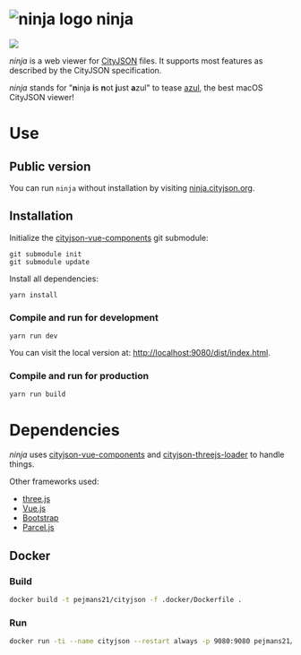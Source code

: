 # ![ninja logo](logo_small.png) ninja

![](images/screenshot-3dbag.png)

*ninja* is a web viewer for [CityJSON](http://www.cityjson.org) files. It supports most features as described by the CityJSON specification.

*ninja* stands for "**n**inja **i**s **n**ot **j**ust **a**zul" to tease [azul](https://github.com/tudelft3d/azul), the best macOS CityJSON viewer!

# Use

## Public version

You can run `ninja` without installation by visiting [ninja.cityjson.org](https://ninja.cityjson.org).

## Installation

Initialize the [cityjson-vue-components](https://github.com/cityjson/cityjson-vue-components) git submodule:
```
git submodule init
git submodule update
```

Install all dependencies:

```
yarn install
```

### Compile and run for development

```
yarn run dev
```

You can visit the local version at: [http://localhost:9080/dist/index.html](http://localhost:9080/dist/index.html).

### Compile and run for production

```
yarn run build
```

# Dependencies

*ninja* uses [cityjson-vue-components](https://github.com/cityjson/cityjson-vue-components) and [cityjson-threejs-loader](https://github.com/cityjson/cityjson-threejs-loader) to handle things.

Other frameworks used:
- [three.js](https://threejs.org/)
- [Vue.js](https://vuejs.org/)
- [Bootstrap](https://getbootstrap.com/)
- [Parcel.js](https://parceljs.org/)

## Docker

### Build

```bash
docker build -t pejmans21/cityjson -f .docker/Dockerfile .
```

### Run

```bash
docker run -ti --name cityjson --restart always -p 9080:9080 pejmans21/cityjson
```
